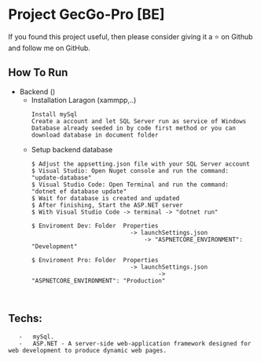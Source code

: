 

# Project GecGo-Pro [BE]
If you found this project useful, then please consider giving it a ⭐ on Github and follow me on GitHub.


## How To Run
-   Backend ()
       -   Installation Laragon (xammpp,..)
            ```
            Install mySql
            Create a account and let SQL Server run as service of Windows
            Database already seeded in by code first method or you can download database in document folder
            ```
       -   Setup backend database
            ```
            $ Adjust the appsetting.json file with your SQL Server account
            $ Visual Studio: Open Nuget console and run the command: "update-database"
            $ Visual Studio Code: Open Terminal and run the command: "dotnet ef database update" 
            $ Wait for database is created and updated
            $ After finishing, Start the ASP.NET server
            $ With Visual Studio Code -> terminal -> "dotnet run"

            $ Enviroment Dev: Folder  Properties
                                        -> launchSettings.json
                                            -> "ASPNETCORE_ENVIRONMENT": "Development"

            $ Enviroment Pro: Folder  Properties
                                        -> launchSettings.json
                                                -> "ASPNETCORE_ENVIRONMENT": "Production"

       
## Techs:
       -   mySql. 
       -   ASP.NET - A server-side web-application framework designed for web development to produce dynamic web pages.

